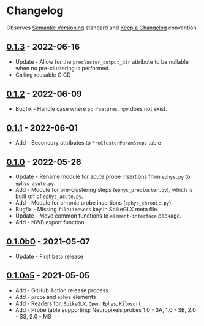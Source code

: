 # Changelog

Observes [Semantic Versioning](https://semver.org/spec/v2.0.0.html) standard and
 [Keep a Changelog](https://keepachangelog.com/en/1.0.0/) convention.

## [0.1.3] - 2022-06-16

+ Update - Allow for the `precluster_output_dir` attribute to be nullable when no pre-clustering is performed.
+ Calling reusable CICD

## [0.1.2] - 2022-06-09

+ Bugfix - Handle case where `pc_features.npy` does not exist.

## [0.1.1] - 2022-06-01

+ Add - Secondary attributes to `PreClusterParamSteps` table

## [0.1.0] - 2022-05-26

+ Update - Rename module for acute probe insertions from `ephys.py` to `ephys_acute.py`.
+ Add - Module for pre-clustering steps (`ephys_precluster.py`), which is built off of `ephys_acute.py`.
+ Add - Module for chronic probe insertions (`ephys_chronic.py`).  
+ Bugfix - Missing `fileTimeSecs` key in SpikeGLX meta file.
+ Update - Move common functions to `element-interface` package.
+ Add - NWB export function

## [0.1.0b0] - 2021-05-07

+ Update - First beta release

## [0.1.0a5] - 2021-05-05

+ Add - GitHub Action release process
+ Add - `probe` and `ephys` elements
+ Add - Readers for: `SpikeGLX`, `Open Ephys`, `Kilosort`
+ Add - Probe table supporting: Neuropixels probes 1.0 - 3A, 1.0 - 3B, 2.0 - SS, 2.0 - MS

[0.1.3]: https://github.com/datajoint/element-array-ephys/compare/0.1.2...0.1.3
[0.1.2]: https://github.com/datajoint/element-array-ephys/compare/0.1.1...0.1.2
[0.1.1]: https://github.com/datajoint/element-array-ephys/compare/0.1.0...0.1.1
[0.1.0]: https://github.com/datajoint/element-array-ephys/compare/0.1.0b0...0.1.0
[0.1.0b0]: https://github.com/datajoint/element-array-ephys/compare/0.1.0a5...0.1.0b0
[0.1.0a5]: https://github.com/datajoint/element-array-ephys/releases/tag/0.1.0a5
